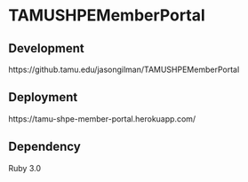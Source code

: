<h1>TAMUSHPEMemberPortal</h1>

<h2>Development</h2>
https://github.tamu.edu/jasongilman/TAMUSHPEMemberPortal

<h2>Deployment</h2>
https://tamu-shpe-member-portal.herokuapp.com/

<h2>Dependency</h2>
Ruby 3.0
